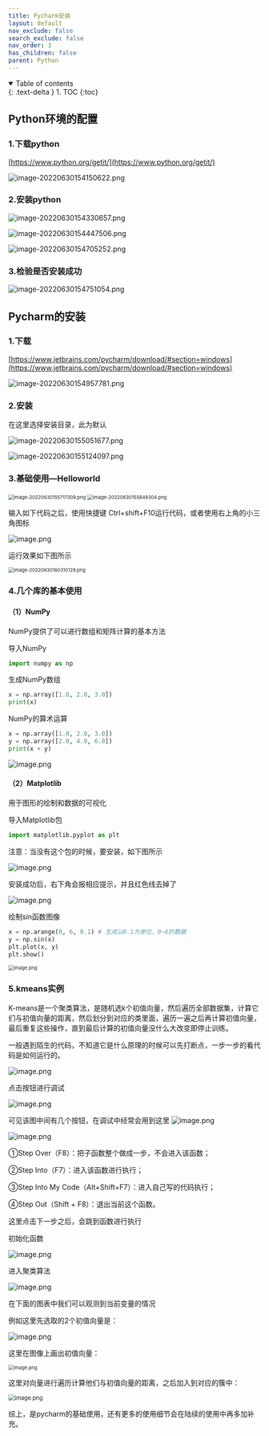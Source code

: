 ```yaml
---
title: Pycharm安装
layout: default
nav_exclude: false
search_exclude: false
nav_order: 3
has_children: false
parent: Python
---
```

<details open markdown="block">
  <summary>
    Table of contents
  </summary>
  {: .text-delta }
1. TOC
{:toc}
</details>

## Python环境的配置

### 1.下载python

[https://www.python.org/getit/](https://www.python.org/getit/)

![image-20220630154150622.png](https://s2.loli.net/2022/06/30/m2DQF5jpnEHxKJu.png)

### 2.安装python

 ![image-20220630154330657.png](https://s2.loli.net/2022/06/30/boXJAfSeQF5hMCa.png)

 ![image-20220630154447506.png](https://s2.loli.net/2022/06/30/mzE8ClhDU27xS5J.png)

 ![image-20220630154705252.png](https://s2.loli.net/2022/06/30/1cLv4qOTplYdsnX.png)

### 3.检验是否安装成功

![image-20220630154751054.png](https://s2.loli.net/2022/06/30/juoL7dR8X6NTlIz.png) 

## Pycharm的安装

### 1.下载

[https://www.jetbrains.com/pycharm/download/#section=windows](https://www.jetbrains.com/pycharm/download/#section=windows)

![image-20220630154957781.png](https://s2.loli.net/2022/06/30/rQNfkGBjLpZxa6e.png) 

### 2.安装

在这里选择安装目录，此为默认

![image-20220630155051677.png](https://s2.loli.net/2022/06/30/DSVQZivHKGxmdLq.png) 

![image-20220630155124097.png](https://s2.loli.net/2022/06/30/Odr3mkpZ6aK59CR.png) 

### 3.基础使用—Helloworld

<img src="https://s2.loli.net/2022/06/30/ThVzBOErIGv41ou.png" alt="image-20220630155717309.png" style="zoom:67%;" /> 

<img src="https://s2.loli.net/2022/06/30/Cyx2KZNrGTwmqfn.png" alt="image-20220630155849304.png" style="zoom:67%;" /> 

输入如下代码之后，使用快捷键 Ctrl+shift+F10运行代码，或者使用右上角的小三角图标

![image.png](https://s2.loli.net/2022/06/30/naHWUhEbKIs5BtT.png) 

运行效果如下图所示

<img src="https://s2.loli.net/2022/06/30/G6MmObnT7oiD2rd.png" alt="image-20220630160310129.png" style="zoom:67%;" /> 

### 4.几个库的基本使用

#### （1）NumPy

NumPy提供了可以进行数组和矩阵计算的基本方法

导入NumPy

```python
import numpy as np
```

生成NumPy数组

```python
x = np.array([1.0, 2.0, 3.0])
print(x)
```

NumPy的算术运算

```python
x = np.array([1.0, 2.0, 3.0])
y = np.array([2.0, 4.0, 6.0])
print(x + y)
```

![image.png](https://s2.loli.net/2022/06/30/mGAD48FQyitEwsl.png) 

#### （2）Matplotlib

用于图形的绘制和数据的可视化

导入Matplotlib包

```python
import matplotlib.pyplot as plt
```

注意：当没有这个包的时候，要安装，如下图所示

![image.png](https://s2.loli.net/2022/06/30/ui1bTzhcLoFJkDZ.png) 

安装成功后，右下角会报相应提示，并且红色线去掉了

![image.png](https://s2.loli.net/2022/06/30/iVnYsMaGWykoNIj.png) 

绘制sin函数图像

```python
x = np.arange(0, 6, 0.1) # 生成以0.1为单位，0~6的数据
y = np.sin(x)
plt.plot(x, y)
plt.show()
```

<img src="https://s2.loli.net/2022/06/30/TabHurMpondmxYB.png" alt="image.png" style="zoom:67%;" /> 

### 5.kmeans实例

K-means是一个聚类算法，是随机选k个初值向量，然后遍历全部数据集，计算它们与初值向量的距离，然后划分到对应的类里面，遍历一遍之后再计算初值向量，最后重复这些操作，直到最后计算的初值向量没什么大改变即停止训练。

一般遇到陌生的代码，不知道它是什么原理的时候可以先打断点，一步一步的看代码是如何运行的。

![image.png](https://s2.loli.net/2022/06/30/vaXZnPSMhFJTwqD.png) 

点击按钮进行调试

![image.png](https://s2.loli.net/2022/06/30/hmU1NKy2qTVEcfG.png) 

可见该图中间有几个按钮，在调试中经常会用到这里 ![image.png](https://s2.loli.net/2022/06/30/Ned1ZRwWEFPOpsh.png)

![image.png](https://s2.loli.net/2022/06/30/gQik4KNwZdTA6Gs.png) 

①Step Over（F8）：把子函数整个做成一步，不会进入该函数；

②Step Into（F7）：进入该函数进行执行；

③Step Into My Code（Alt+Shift+F7）：进入自己写的代码执行；

④Step Out（Shift + F8）：退出当前这个函数。

这里点击下一步之后，会跳到函数进行执行

初始化函数

![image.png](https://s2.loli.net/2022/06/30/jQkVopiEzOW1fBD.png) 

进入聚类算法

![image.png](https://s2.loli.net/2022/06/30/MhBqTk6ntOilVrz.png) 

在下面的图表中我们可以观测到当前变量的情况

例如这里先选取的2个初值向量是：

![image.png](https://s2.loli.net/2022/06/30/SM68IyT2n9gRXfo.png) 

这里在图像上画出初值向量：

<img src="https://s2.loli.net/2022/06/30/LhKYkZ7ECwscA9P.png" alt="image.png" style="zoom:67%;" /> 

这里对向量进行遍历计算他们与初值向量的距离，之后加入到对应的簇中：

<img src="https://s2.loli.net/2022/06/30/X3lgAIm7eJw5Lso.png" alt="image.png" style="zoom:80%;" /> 

综上，是pycharm的基础使用，还有更多的使用细节会在陆续的使用中再多加补充。
